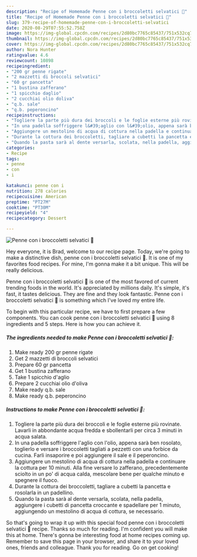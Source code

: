 ```yaml
---
description: "Recipe of Homemade Penne con i broccoletti selvatici 🌷"
title: "Recipe of Homemade Penne con i broccoletti selvatici 🌷"
slug: 379-recipe-of-homemade-penne-con-i-broccoletti-selvatici
date: 2020-08-29T07:55:52.758Z
image: https://img-global.cpcdn.com/recipes/2d80bc7765c85437/751x532cq70/penne-con-i-broccoletti-selvatici-🌷-recipe-main-photo.jpg
thumbnail: https://img-global.cpcdn.com/recipes/2d80bc7765c85437/751x532cq70/penne-con-i-broccoletti-selvatici-🌷-recipe-main-photo.jpg
cover: https://img-global.cpcdn.com/recipes/2d80bc7765c85437/751x532cq70/penne-con-i-broccoletti-selvatici-🌷-recipe-main-photo.jpg
author: Nora Hunter
ratingvalue: 4.6
reviewcount: 10898
recipeingredient:
- "200 gr penne rigate"
- "2 mazzetti di broccoli selvatici"
- "60 gr pancetta"
- "1 bustina zafferano"
- "1 spicchio daglio"
- "2 cucchiai olio doliva"
- "q.b. sale"
- "q.b. peperoncino"
recipeinstructions:
- "Togliere la parte più dura dei broccoli e le foglie esterne più rovinate. Lavarli in abbondante acqua fredda e sbollentarli per circa 3 minuti in acqua salata."
- "In una padella soffriggere l&#39;aglio con l&#39;olio, appena sarà ben rosolato, toglierlo e versare i broccoletti tagliati a pezzetti con una forbice da cucina. Farli insaporire e poi aggiungere il sale e il peperoncino."
- "Aggiungere un mestolino di acqua di cottura nella padella e continuare la cottura per 10 minuti. Alla fine versare lo zafferano, precedentemente sciolto in un po&#39; di acqua calda, mescolare bene per qualche minuto e spegnere il fuoco."
- "Durante la cottura dei broccoletti, tagliare a cubetti la pancetta e rosolarla in un padellino."
- "Quando la pasta sarà al dente versarla, scolata, nella padella, aggiungere i cubetti di pancetta croccante e spadellare per 1 minuto, aggiungendo un mestolino di acqua di cottura, se necessario."
categories:
- Recipe
tags:
- penne
- con
- i

katakunci: penne con i 
nutrition: 278 calories
recipecuisine: American
preptime: "PT27M"
cooktime: "PT30M"
recipeyield: "4"
recipecategory: Dessert

---
```



![Penne con i broccoletti selvatici 🌷](https://img-global.cpcdn.com/recipes/2d80bc7765c85437/751x532cq70/penne-con-i-broccoletti-selvatici-🌷-recipe-main-photo.jpg)

Hey everyone, it is Brad, welcome to our recipe page. Today, we're going to make a distinctive dish, penne con i broccoletti selvatici 🌷. It is one of my favorites food recipes. For mine, I'm gonna make it a bit unique. This will be really delicious.



Penne con i broccoletti selvatici 🌷 is one of the most favored of current trending foods in the world. It's appreciated by millions daily. It's simple, it's fast, it tastes delicious. They are fine and they look fantastic. Penne con i broccoletti selvatici 🌷 is something which I've loved my entire life.


To begin with this particular recipe, we have to first prepare a few components. You can cook penne con i broccoletti selvatici 🌷 using 8 ingredients and 5 steps. Here is how you can achieve it.

<!--inarticleads1-->

##### The ingredients needed to make Penne con i broccoletti selvatici 🌷:

1. Make ready 200 gr penne rigate
1. Get 2 mazzetti di broccoli selvatici
1. Prepare 60 gr pancetta
1. Get 1 bustina zafferano
1. Take 1 spicchio d&#39;aglio
1. Prepare 2 cucchiai olio d&#39;oliva
1. Make ready q.b. sale
1. Make ready q.b. peperoncino




<!--inarticleads2-->

##### Instructions to make Penne con i broccoletti selvatici 🌷:

1. Togliere la parte più dura dei broccoli e le foglie esterne più rovinate. Lavarli in abbondante acqua fredda e sbollentarli per circa 3 minuti in acqua salata.
1. In una padella soffriggere l&#39;aglio con l&#39;olio, appena sarà ben rosolato, toglierlo e versare i broccoletti tagliati a pezzetti con una forbice da cucina. Farli insaporire e poi aggiungere il sale e il peperoncino.
1. Aggiungere un mestolino di acqua di cottura nella padella e continuare la cottura per 10 minuti. Alla fine versare lo zafferano, precedentemente sciolto in un po&#39; di acqua calda, mescolare bene per qualche minuto e spegnere il fuoco.
1. Durante la cottura dei broccoletti, tagliare a cubetti la pancetta e rosolarla in un padellino.
1. Quando la pasta sarà al dente versarla, scolata, nella padella, aggiungere i cubetti di pancetta croccante e spadellare per 1 minuto, aggiungendo un mestolino di acqua di cottura, se necessario.




So that's going to wrap it up with this special food penne con i broccoletti selvatici 🌷 recipe. Thanks so much for reading. I'm confident you will make this at home. There's gonna be interesting food at home recipes coming up. Remember to save this page in your browser, and share it to your loved ones, friends and colleague. Thank you for reading. Go on get cooking!
